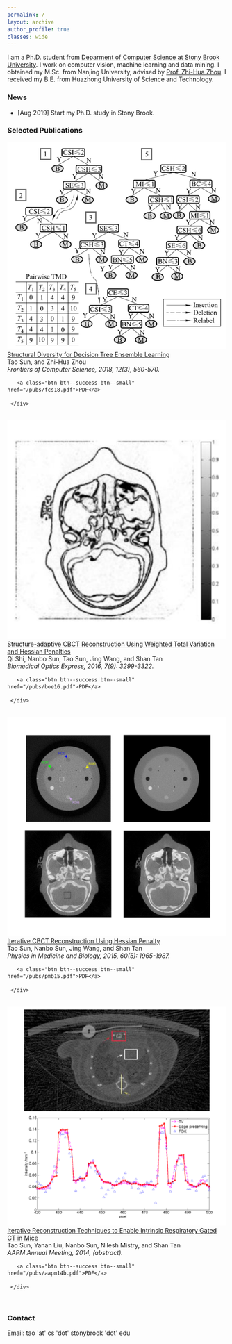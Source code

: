 ```yaml
---
permalink: /
layout: archive
author_profile: true
classes: wide
---
```



I am a Ph.D. student from [Deparment of Computer Science at Stony Brook University](https://www.cs.stonybrook.edu/). I work on computer vision, machine learning and data mining. I obtained my M.Sc. from Nanjing University, advised by [Prof. Zhi-Hua Zhou](https://cs.nju.edu.cn/zhouzh/). I received my B.E. from Huazhong University of Science and Technology.


### News
- [Aug 2019] Start my Ph.D. study in Stony Brook.

### Selected Publications
 <div class="publication">          
   <link rel="stylesheet" href="/assets/css/my.css">         
   <div class="img"><a href="/pubs/fcs18.pdf"><img class="img_responsive" src="/images/pub/fcs18.png"></a></div>         
   <div class="text">         
     <div class="title"><a name="fcs18" href="/pubs/fcs18.pdf">Structural Diversity for Decision Tree Ensemble Learning</a></div>         
     <div class="authors">Tao Sun, and Zhi-Hua Zhou         
     </div>         
     <div>         
       <em>Frontiers of Computer Science, 2018, 12(3), 560-570.</em> 
 <br> 
 
       <a class="btn btn--success btn--small" href="/pubs/fcs18.pdf">PDF</a>         
         
     </div>         
   </div>         
 </div> 
 <br>

  <div class="publication">          
   <link rel="stylesheet" href="/assets/css/my.css">         
   <div class="img"><a href="/pubs/boe16.pdf"><img class="img_responsive" src="/images/pub/boe16.png"></a></div>         
   <div class="text">         
     <div class="title"><a name="boe16" href="/pubs/boe16.pdf">Structure-adaptive CBCT Reconstruction Using Weighted Total Variation and Hessian Penalties</a></div>         
     <div class="authors">Qi Shi, Nanbo Sun, Tao Sun, Jing Wang, and Shan Tan         
     </div>         
     <div>         
       <em>Biomedical Optics Express, 2016, 7(9): 3299-3322.</em> 
 <br> 
 
       <a class="btn btn--success btn--small" href="/pubs/boe16.pdf">PDF</a>         
         
     </div>         
   </div>         
 </div> 
 <br>

 <div class="publication">          
   <link rel="stylesheet" href="/assets/css/my.css">         
   <div class="img"><a href="/pubs/pmb15.pdf"><img class="img_responsive" src="/images/pub/pmb15.png"></a></div>         
   <div class="text">         
     <div class="title"><a name="pmb15" href="/pubs/pmb15.pdf">Iterative CBCT Reconstruction Using Hessian Penalty</a></div>         
     <div class="authors">Tao Sun, Nanbo Sun, Jing Wang, and Shan Tan         
     </div>         
     <div>         
       <em>Physics in Medicine and Biology, 2015, 60(5): 1965-1987.</em> 
 <br> 
 
       <a class="btn btn--success btn--small" href="/pubs/pmb15.pdf">PDF</a>         
         
     </div>         
   </div>         
 </div> 
 <br>

 <div class="publication">          
   <link rel="stylesheet" href="/assets/css/my.css">         
   <div class="img"><a href="/pubs/aapm14b.pdf"><img class="img_responsive" src="/images/pub/aapm14b.png"></a></div>         
   <div class="text">         
     <div class="title"><a name="aapm14b" href="/pubs/aapm14b.pdf">Iterative Reconstruction Techniques to Enable Intrinsic Respiratory Gated CT in Mice</a></div>         
     <div class="authors">Tao Sun, Yanan Liu, Nanbo Sun, Nilesh Mistry, and Shan Tan         
     </div>         
     <div>         
       <em>AAPM Annual Meeting, 2014, (abstract).</em> 
 <br> 
 
       <a class="btn btn--success btn--small" href="/pubs/aapm14b.pdf">PDF</a>         
         
     </div>         
   </div>         
 </div> 
 <br>

### Contact
Email: tao 'at' cs 'dot' stonybrook 'dot' edu

